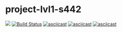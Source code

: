 # project-lvl1-s442
<a href="https://codeclimate.com/github/egortd/project-lvl1-s442/maintainability"><img src="https://api.codeclimate.com/v1/badges/ecd0c77401418bc9ef7a/maintainability" /></a>
[![Build Status](https://travis-ci.org/egortd/project-lvl1-s442.svg?branch=master)](https://travis-ci.org/egortd/project-lvl1-s442)
[![asciicast](https://asciinema.org/a/U8qlyfVPmC7CybUrhlt3tK5Bx.svg)](https://asciinema.org/a/U8qlyfVPmC7CybUrhlt3tK5Bx)
[![asciicast](https://asciinema.org/a/s6WLkoCP2t1LTUzyzcRBGv6R5.svg)](https://asciinema.org/a/s6WLkoCP2t1LTUzyzcRBGv6R5)
[![asciicast](https://asciinema.org/a/khxnmrKnL1ZwNUAvDOEerehQu.svg)](https://asciinema.org/a/khxnmrKnL1ZwNUAvDOEerehQu)